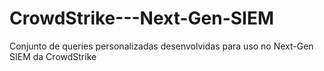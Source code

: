 # CrowdStrike---Next-Gen-SIEM
Conjunto de queries personalizadas desenvolvidas para uso no Next-Gen SIEM da CrowdStrike
